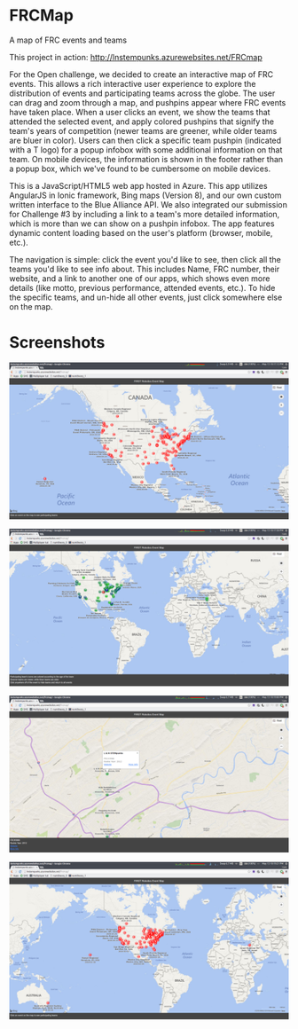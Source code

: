 # FRCMap
A map of FRC events and teams

This project in action:
http://lnstempunks.azurewebsites.net/FRCmap


For the Open challenge, we decided to create an interactive map of FRC events. This allows a rich interactive user experience to explore the distribution of events and participating teams across the globe. The user can drag and zoom through a map, and pushpins appear where FRC events have taken place. When a user clicks an event, we show the teams that attended the selected event, and apply colored pushpins that signify the team's years of competition (newer teams are greener, while older teams are bluer in color). Users can then click a specific team pushpin (indicated with a T logo) for a popup infobox with some additional information on that team. On mobile devices, the information is shown in the footer rather than a popup box, which we've found to be cumbersome on mobile devices.


This is a JavaScript/HTML5 web app hosted in Azure. This app utilizes AngularJS in Ionic framework, Bing maps (Version 8), and our own custom written interface to the Blue Alliance API. We also integrated our submission for Challenge #3 by including a link to a team's more detailed information, which is more than we can show on a pushpin infobox. The app features dynamic content loading based on the user's platform (browser, mobile, etc.).


The navigation is simple: click the event you'd like to see, then click all the teams you'd like to see info about. This includes Name, FRC number, their website, and a link to another one of our apps, which shows even more details (like motto, previous performance, attended events, etc.). To hide the specific teams, and un-hide all other events, just click somewhere else on the map.


# Screenshots

![Pic](screenshot_0.png)

![Pic](screenshot_1.png)

![Pic](screenshot_2.png)

![Pic](screenshot_3.png)

